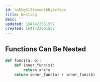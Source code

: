 ```yaml
---
id: hn5kg613tevodikhy8xfsvc
title: Nesting
desc: ''
updated: 1641422561557
created: 1641422561557
---
```



## Functions Can Be Nested

```python
def func1(a, b): 
	def inner_func(x):
		return x*x*x 
	return inner_func(a) + inner_func(b)
```
